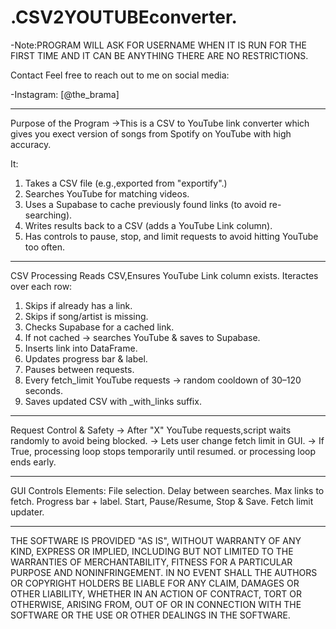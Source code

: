 # .CSV2YOUTUBEconverter.

-Note:PROGRAM WILL ASK FOR USERNAME WHEN IT IS RUN FOR THE FIRST TIME AND IT CAN BE ANYTHING THERE ARE NO RESTRICTIONS.

Contact
Feel free to reach out to me on social media:

-Instagram: [@the_brama]
  
---
Purpose of the Program
→This is a CSV to YouTube link converter which gives you exect version of songs from Spotify on YouTube with high accuracy.

It:
1. Takes a CSV file (e.g.,exported from "exportify".)
2. Searches YouTube for matching videos.
3. Uses a Supabase to cache previously found links (to avoid re-searching).
4. Writes results back to a CSV (adds a YouTube Link column).
5. Has controls to pause, stop, and limit requests to avoid hitting YouTube too often.

---
CSV Processing
Reads CSV,Ensures YouTube Link column exists.
Iteractes over each row:
1. Skips if already has a link.
2. Skips if song/artist is missing.
3. Checks Supabase for a cached link.
4. If not cached → searches YouTube & saves to Supabase.
5. Inserts link into DataFrame.
6. Updates progress bar & label.
7. Pauses between requests.
8. Every fetch_limit YouTube requests → random cooldown of 30–120 seconds.
9. Saves updated CSV with _with_links suffix.

---
Request Control & Safety
→ After "X" YouTube requests,script waits randomly to avoid being blocked.
→ Lets user change fetch limit in GUI.
→ If True, processing loop stops temporarily until resumed. or processing loop ends early.

---
GUI Controls
Elements:
File selection.
Delay between searches.
Max links to fetch.
Progress bar + label.
Start, Pause/Resume, Stop & Save.
Fetch limit updater.

---

THE SOFTWARE IS PROVIDED "AS IS", WITHOUT WARRANTY OF ANY KIND, EXPRESS OR IMPLIED, INCLUDING BUT NOT LIMITED TO THE WARRANTIES OF MERCHANTABILITY, FITNESS FOR A PARTICULAR PURPOSE AND 
NONINFRINGEMENT. IN NO EVENT SHALL THE AUTHORS OR COPYRIGHT HOLDERS BE LIABLE FOR ANY CLAIM, DAMAGES OR OTHER LIABILITY, WHETHER IN AN ACTION OF CONTRACT, TORT OR OTHERWISE, ARISING FROM,
OUT OF OR IN CONNECTION WITH THE SOFTWARE OR THE USE OR OTHER DEALINGS IN THE SOFTWARE.
